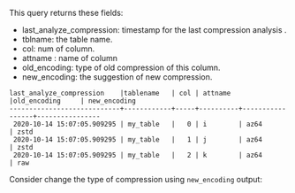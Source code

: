 
This query returns these fields:



* last_analyze_compression: timestamp for the last compression analysis  .
* tblname: the table name.
* col: num of column.
* attname : name of column
* old_encoding: type of old compression of this column.
* new_encoding: the suggestion of new compression.





```
last_analyze_compression    |tablename   | col | attname  |old_encoding     | new_encoding
----------------------------+------------+-----+----------+-----------------+----------------
 2020-10-14 15:07:05.909295 | my_table   |   0 | i        | az64            | zstd           
 2020-10-14 15:07:05.909295 | my_table   |   1 | j        | az64            | zstd           
 2020-10-14 15:07:05.909295 | my_table   |   2 | k        | az64            | raw            

```

Consider change the type of  compression using `new_encoding` output:

